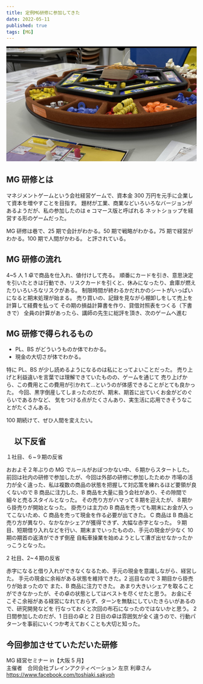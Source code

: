 ```yaml
---
title: 定例MG研修に参加してきた
date: 2022-05-11
published: true
tags: [MG]
---
```


![p28-1](../image/p28/p28-1.jpeg)

## MG 研修とは

マネジメントゲームという会社経営ゲームで、資本金 300 万円を元手に企業して資本を増やすことを目指す。
題材が工業、商業などいろいろなバージョンがあるようだが、私の参加したのは e コマース版と呼ばれる
ネットショップを経営する形のゲームだった。

MG 研修は巷で、25 期で会計がわかる。50 期で戦略がわかる。75 期で経営がわかる。100 期で人間がかわる。
と評されている。

## MG 研修の流れ

4~5 人 1 卓で商品を仕入れ、値付けして売る。
順番にカードを引き、意思決定を引いたときは行動でき、リスクカードを引くと、休みになったり、倉庫が燃えたりいろいろなリスクがある。
制限時間が終わるかだれかのシートがいっぱいになると期末処理が始まる。
売り買いの、記録を見ながら棚卸しをして売上を計算して経費を払って
その期の損益計算書を作り、貸借対照表をつくる（下書きで）
全員の計算があったら、講師の先生に総評を頂き、次のゲームへ進む

## MG 研修で得られるもの

- PL、BS がどういうものか体でわかる。
- 現金の大切さが体でわかる。

特に PL、BS が少し読めるようになるのは私にとってよいことだった。
売り上げと利益違いを言葉では理解できていたものの、ゲームを通じて
売り上げから、この費用とこの費用が引かれて…というのが体感できることがとても良かった。
今回、黒字倒産してしまったのだが、期末、期首に出ていくお金がどのぐらいであるかなど、
気をつける点がたくさんあり、実生活に応用できそうなことがたくさんある。

100 期続けて、ぜひ人間を変えたい。

## 　以下反省

１社目、６~９期の反省

おおよそ２年ぶりの MG でルールがおぼつかない中、６期からスタートした。
前回は社内の研修で参加したが、今回は外部の研修に参加したためか
市場の活力が全く違った、私は複数の商品の状態を把握して対応策を練れるほど要領が良くないので
B 商品に注力した、B 商品を大量に扱う会社があり、その隙間で細々と売るスタイルとなった。
その売り方がハマって８期を迎えたが、８期から掛売りが開始となった。
掛売りは主力の B 商品を売っても期末にお金が入ってこないため、C 商品を売って現金を作る必要が出てきた。
C 商品は B 商品と売り方が異なり、なかなかシェアが獲得できず、大幅な赤字となった。
９期目、短期借り入れなどを行い、期末までいったものの、手元の現金が少なく 10 期の期首の返済ができず倒産
自転車操業を始めようとして漕ぎ出せなかったかっこうとなった。

2 社目、2~４期の反省

赤字になると借り入れができなくなるため、手元の現金を意識しながら、経営した。
手元の現金に余裕がある状態を維持できた。2 巡目なので 3 期目から掛売りが始まったので
また、B 商品に注力できた。
あまり大きいシェアを取ることができなかったが、その卓の状態としてはベストを尽くせたと思う。
お金にそこそこ余裕がある経営になれておらず、ターンを無駄にしていたきらいがあるので、研究開発などを
行なっておくと次回の布石になったのではないかと思う。
2 日間参加したのだが、1 日目の卓と 2 日目の卓は雰囲気が全く違うので、行動パターンを事前にいくつか考えておくことも大切と知った。

## 今回参加させていただいた研修

MG 経営セミナー in【大阪 5 月】  
主催者　合同会社ブレインアクティベーション 左京 利章さん  
https://www.facebook.com/toshiaki.sakyoh
